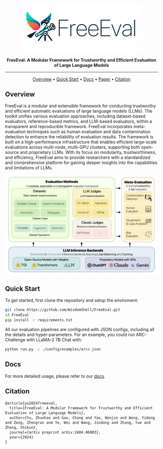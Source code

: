 

<div align="center">

<img src="./assets/images/freeeval-logo.png" width="400px">


**FreeEval: A Modular Framework for Trustworthy and Efficient Evaluation of Large Language Models**

------

<p align="center">
  <a href="#overview">Overview</a> •
  <a href="#quick-start">Quick Start</a> •
  <a href="https://freeeval.readthedocs.io/">Docs</a> •
  <a href="https://arxiv.org/abs/2404.06003">Paper</a> •
  <a href="#citation">Citation</a>
</p>

</div>


## Overview

FreeEval is a modular and extensible framework for conducting trustworthy and efficient automatic evaluations of large language models (LLMs). The toolkit unifies various evaluation approaches, including dataset-based evaluators, reference-based metrics, and LLM-based evaluators, within a transparent and reproducible framework. FreeEval incorporates meta-evaluation techniques such as human evaluation and data contamination detection to enhance the reliability of evaluation results. The framework is built on a high-performance infrastructure that enables efficient large-scale evaluations across multi-node, multi-GPU clusters, supporting both open-source and proprietary LLMs. With its focus on modularity, trustworthiness, and efficiency, FreeEval aims to provide researchers with a standardized and comprehensive platform for gaining deeper insights into the capabilities and limitations of LLMs.

<div align="center">
<img width="1173" alt="FreeEval Pipeline" src="./assets/images/freeeval-pipeline-github.png">
</div>

## Quick Start

To get started, first clone the repository and setup the enviroment:

```bash
git clone https://github.com/WisdomShell/FreeEval.git
cd FreeEval
pip install -r requirements.txt
```

All our evaluation pipelines are configured with JSON configs, including all the details and hyper-parameters.
For an example, you could run ARC-Challenge with LLaMA-2 7B Chat with:

```bash
python run.py -c ./config/examples/arcc.json
```

## Docs

For more detailed usage, please refer to our [docs](https://freeeval.readthedocs.io/).

## Citation

```
@article{yu2024freeeval,
  title={FreeEval: A Modular Framework for Trustworthy and Efficient Evaluation of Large Language Models},
  author={Yu, Zhuohao and Gao, Chang and Yao, Wenjin and Wang, Yidong and Zeng, Zhengran and Ye, Wei and Wang, Jindong and Zhang, Yue and Zhang, Shikun},
  journal={arXiv preprint arXiv:2404.06003},
  year={2024}
}
```
